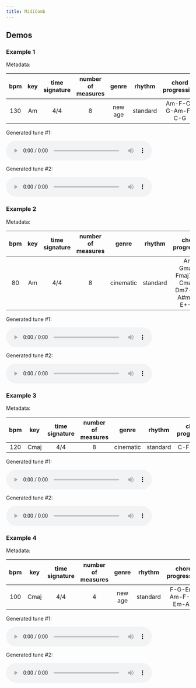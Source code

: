 ```yaml
---
title: MidiComb
---
```

## Demos

### Example 1

Metadata:

|bpm|key|time signature|number of measures|genre|rhythm|chord progression|
|:---:|:---:|:---:|:---:|:---:|:---:|:---:|
|130|Am|4/4|8|new age|standard|Am-F-C-G-Am-F-C-G|

Generated tune #1:

<audio controls style="width: 400px;">
  <source src="assets/1a/tune.mp3" type="audio/mpeg">
</audio>

Generated tune #2:

<audio controls style="width: 400px;">
  <source src="assets/1b/tune.mp3" type="audio/mpeg">
</audio>

### Example 2

Metadata:

|bpm|key|time signature|number of measures|genre|rhythm|chord progression|
|:---:|:---:|:---:|:---:|:---:|:---:|:---:|
|80|Am|4/4|8|cinematic|standard|Am-Gmaj7-Fmaj7-G-Cmaj7-Dm7-Am-A#maj7-E+-Am|

Generated tune #1:

<audio controls style="width: 400px;">
  <source src="assets/2a/tune.mp3" type="audio/mpeg">
</audio>

Generated tune #2:

<audio controls style="width: 400px;">
  <source src="assets/2b/tune.mp3" type="audio/mpeg">
</audio>

### Example 3

Metadata:

|bpm|key|time signature|number of measures|genre|rhythm|chord progression|
|:---:|:---:|:---:|:---:|:---:|:---:|:---:|
|120|Cmaj|4/4|8|cinematic|standard|C-F-Am-G|

Generated tune #1:

<audio controls style="width: 400px;">
  <source src="assets/3a/tune.mp3" type="audio/mpeg">
</audio>

Generated tune #2:

<audio controls style="width: 400px;">
  <source src="assets/3b/tune.mp3" type="audio/mpeg">
</audio>

### Example 4

Metadata:

|bpm|key|time signature|number of measures|genre|rhythm|chord progression|
|:---:|:---:|:---:|:---:|:---:|:---:|:---:|
|100|Cmaj|4/4|4|new age|standard|F-G-Em-Am-F-G-Em-Am|

Generated tune #1:

<audio controls style="width: 400px;">
  <source src="assets/4a/tune.mp3" type="audio/mpeg">
</audio>

Generated tune #2:

<audio controls style="width: 400px;">
  <source src="assets/4b/tune.mp3" type="audio/mpeg">
</audio>